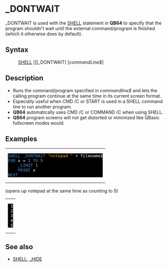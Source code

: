 <style>pre.codeide, pre.outputfixed, .outputcrt0 { background-color: #000 !important; color: #FFF !important; }</style><!DOCTYPE html>
<html class="client-nojs" dir="ltr" lang="en">
<head>
<title>_DONTWAIT - QB64 Phoenix Edition Wiki</title>
</head>
<body class="mediawiki ltr sitedir-ltr mw-hide-empty-elt ns-0 ns-subject page-DONTWAIT rootpage-DONTWAIT skin-vector action-view skin-vector-legacy vector-feature-language-in-header-enabled vector-feature-language-in-main-page-header-disabled vector-feature-language-alert-in-sidebar-disabled vector-feature-sticky-header-disabled vector-feature-sticky-header-edit-disabled vector-feature-table-of-contents-disabled vector-feature-visual-enhancement-next-disabled">
<div class="mw-body" id="content" role="main">
<a id="top"></a>
<h1 class="firstHeading mw-first-heading" id="firstHeading">_DONTWAIT</h1>
<div class="vector-body" id="bodyContent">
<div class="mw-body-content mw-content-ltr" dir="ltr" id="mw-content-text" lang="en"><div class="mw-parser-output"><p><a class="mw-selflink selflink">_DONTWAIT</a> is used with the <a href="SHELL" title="SHELL">SHELL</a> statement in <b>QB64</b> to specify that the program shouldn't wait until the external command/program is finished (which it otherwise does by default).
</p>
<h2><span class="mw-headline" id="Syntax">Syntax</span></h2>
<dl><dd><a href="SHELL" title="SHELL">SHELL</a> [[[_DONTWAIT] [<i>commandLine$</i>]</dd></dl>
<p>
</p>
<h2><span class="mw-headline" id="Description">Description</span></h2>
<ul><li>Runs the command/program specified in <i>commandline$</i> and lets the calling program continue at the same time in its current screen format.</li>
<li>Especially useful when CMD /C or START is used in a SHELL command line to run another program.</li>
<li><b>QB64</b> automatically uses CMD /C or COMMAND /C when using SHELL.</li>
<li><b>QB64</b> program screens will not get distorted or minimized like QBasic fullscreen modes would.</li></ul>
<p>
</p>
<h2><span class="mw-headline" id="Examples">Examples</span></h2>
<table cellpadding="15px" width="100%">
<tbody><tr>
<td><pre class="codeide"><a href="SHELL" title="SHELL"><span style="color:#4593D8;">SHELL</span></a> <a class="mw-selflink selflink"><span style="color:#4593D8;">_DONTWAIT</span></a> <span style="color:#FFB100;">"notepad "</span> + filename$
<a href="FOR" title="FOR"><span style="color:#4593D8;">FOR</span></a> x = <span style="color:#F580B1;">1</span> <a href="TO" title="TO"><span style="color:#4593D8;">TO</span></a> <span style="color:#F580B1;">5</span>
    <a href="LIMIT" title="LIMIT"><span style="color:#4593D8;">_LIMIT</span></a> <span style="color:#F580B1;">1</span>
    <a href="PRINT" title="PRINT"><span style="color:#4593D8;">PRINT</span></a> x
<a href="NEXT" title="NEXT"><span style="color:#4593D8;">NEXT</span></a>
</pre>
</td></tr></tbody></table>
<p>(opens up notepad at the same time as counting to 5)
</p>
<table cellpadding="15px" width="100%">
<tbody><tr>
<td><pre class="outputcrt0"> 1
 2
 3
 4
 5
</pre>
</td></tr></tbody></table>
<p>
</p>
<h2><span class="mw-headline" id="See_also">See also</span></h2>
<ul><li><a href="SHELL" title="SHELL">SHELL</a>, <a href="HIDE" title="HIDE">_HIDE</a></li></ul>
<p>
</p>
<!-- 
NewPP limit report
Cached time: 20240715035659
Cache expiry: 86400
Reduced expiry: false
Complications: [show‐toc]
CPU time usage: 0.027 seconds
Real time usage: 0.035 seconds
Preprocessor visited node count: 114/1000000
Post‐expand include size: 1289/2097152 bytes
Template argument size: 157/2097152 bytes
Highest expansion depth: 4/100
Expensive parser function count: 0/100
Unstrip recursion depth: 0/20
Unstrip post‐expand size: 10/5000000 bytes
-->
<!--
Transclusion expansion time report (%,ms,calls,template)
100.00%   21.732      1 -total
  9.20%    1.999      1 Template:PageSyntax
  8.82%    1.916      7 Template:Cl
  8.73%    1.898      4 Template:Text
  8.08%    1.757      1 Template:PageExamples
  7.89%    1.714      1 Template:PageNavigation
  7.68%    1.668      1 Template:PageDescription
  7.61%    1.653      1 Template:CodeStart
  7.29%    1.584      2 Template:Parameter
  7.27%    1.581      1 Template:CodeEnd
-->
<!-- Saved in parser cache with key qb64pnix_mw19894-mwmb_:pcache:idhash:127-0!canonical and timestamp 20240715035659 and revision id 8316.
 -->
</div>
</div>
</div>
</div>
</body>
</html>